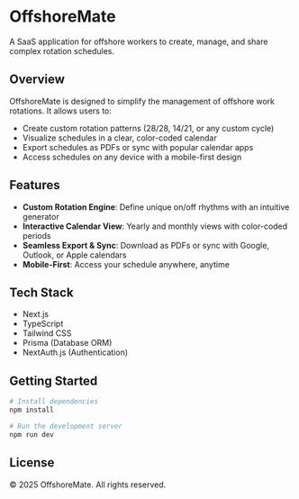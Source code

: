 # OffshoreMate

A SaaS application for offshore workers to create, manage, and share complex rotation schedules.

## Overview

OffshoreMate is designed to simplify the management of offshore work rotations. It allows users to:

- Create custom rotation patterns (28/28, 14/21, or any custom cycle)
- Visualize schedules in a clear, color-coded calendar
- Export schedules as PDFs or sync with popular calendar apps
- Access schedules on any device with a mobile-first design

## Features

- **Custom Rotation Engine**: Define unique on/off rhythms with an intuitive generator
- **Interactive Calendar View**: Yearly and monthly views with color-coded periods
- **Seamless Export & Sync**: Download as PDFs or sync with Google, Outlook, or Apple calendars
- **Mobile-First**: Access your schedule anywhere, anytime

## Tech Stack

- Next.js
- TypeScript
- Tailwind CSS
- Prisma (Database ORM)
- NextAuth.js (Authentication)

## Getting Started

```bash
# Install dependencies
npm install

# Run the development server
npm run dev
```

## License

© 2025 OffshoreMate. All rights reserved.
